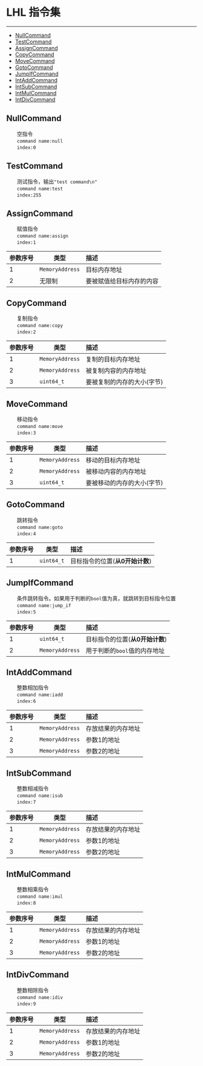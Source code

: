 # LHL 指令集
---
* [NullCommand](#NullCommand)
* [TestCommand](#TestCommand)
* [AssignCommand](#AssignCommand)
* [CopyCommand](#CopyCommand)
* [MoveCommand](#MoveCommand)
* [GotoCommand](#GotoCommand)
* [JumpIfCommand](#JumpIfCommand)
* [IntAddCommand](#IntAddCommand)
* [IntSubCommand](#IntSubCommand)
* [IntMulCommand](#IntMulCommand)
* [IntDivCommand](#IntDivCommand)

## NullCommand
&emsp;&emsp;空指令  
&emsp;&emsp;`command name:null`  
&emsp;&emsp;`index:0`

## TestCommand
&emsp;&emsp;测试指令，输出`"test command\n"`  
&emsp;&emsp;`command name:test`  
&emsp;&emsp;`index:255`

## AssignCommand
&emsp;&emsp;赋值指令  
&emsp;&emsp;`command name:assign`  
&emsp;&emsp;`index:1`

|参数序号|类型|描述|
|:-|-|:-|
|1|`MemoryAddress`|目标内存地址|
|2|无限制|要被赋值给目标内存的内容|

## CopyCommand
&emsp;&emsp;复制指令  
&emsp;&emsp;`command name:copy`  
&emsp;&emsp;`index:2`

|参数序号|类型|描述|
|:-|-|:-|
|1|`MemoryAddress`|复制的目标内存地址|
|2|`MemoryAddress`|被复制内容的内存地址|
|3|`uint64_t`|要被复制的内存的大小(字节)

## MoveCommand
&emsp;&emsp;移动指令  
&emsp;&emsp;`command name:move`  
&emsp;&emsp;`index:3`

|参数序号|类型|描述|
|:-|-|:-|
|1|`MemoryAddress`|移动的目标内存地址|
|2|`MemoryAddress`|被移动内容的内存地址|
|3|`uint64_t`|要被移动的内存的大小(字节)

## GotoCommand
&emsp;&emsp;跳转指令  
&emsp;&emsp;`command name:goto`  
&emsp;&emsp;`index:4`

|参数序号|类型|描述|
|:-|-|:-|
|1|`uint64_t`|目标指令的位置(**从0开始计数**)|

## JumpIfCommand
&emsp;&emsp;条件跳转指令。如果用于判断的`bool`值为真，就跳转到目标指令位置  
&emsp;&emsp;`command name:jump_if`  
&emsp;&emsp;`index:5`

|参数序号|类型|描述|
|:-|-|:-|
|1|`uint64_t`|目标指令的位置(**从0开始计数**)|
|2|`MemoryAddress`|用于判断的`bool`值的内存地址|

## IntAddCommand
&emsp;&emsp;整数相加指令  
&emsp;&emsp;`command name:iadd`  
&emsp;&emsp;`index:6`

|参数序号|类型|描述|
|:-|-|:-|
|1|`MemoryAddress`|存放结果的内存地址|
|2|`MemoryAddress`|参数1的地址|
|3|`MemoryAddress`|参数2的地址|

## IntSubCommand
&emsp;&emsp;整数相减指令  
&emsp;&emsp;`command name:isub`  
&emsp;&emsp;`index:7`

|参数序号|类型|描述|
|:-|-|:-|
|1|`MemoryAddress`|存放结果的内存地址|
|2|`MemoryAddress`|参数1的地址|
|3|`MemoryAddress`|参数2的地址|

## IntMulCommand
&emsp;&emsp;整数相乘指令  
&emsp;&emsp;`command name:imul`  
&emsp;&emsp;`index:8`

|参数序号|类型|描述|
|:-|-|:-|
|1|`MemoryAddress`|存放结果的内存地址|
|2|`MemoryAddress`|参数1的地址|
|3|`MemoryAddress`|参数2的地址|

## IntDivCommand
&emsp;&emsp;整数相除指令  
&emsp;&emsp;`command name:idiv`  
&emsp;&emsp;`index:9`

|参数序号|类型|描述|
|:-|-|:-|
|1|`MemoryAddress`|存放结果的内存地址|
|2|`MemoryAddress`|参数1的地址|
|3|`MemoryAddress`|参数2的地址|